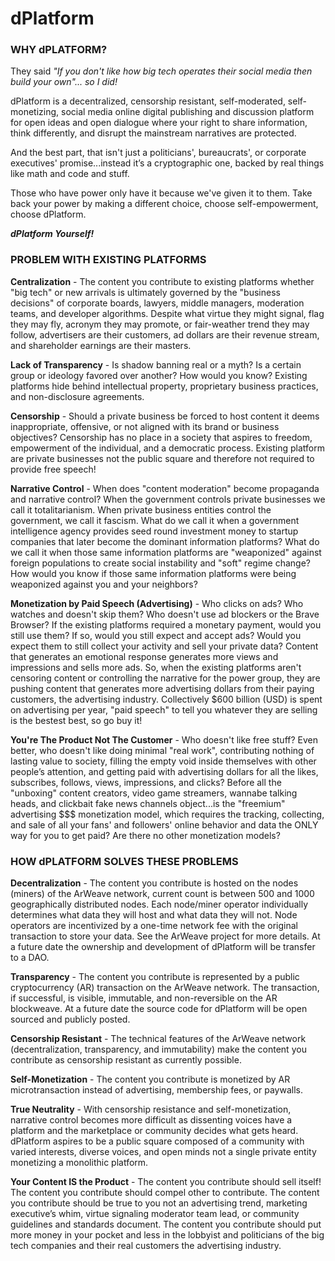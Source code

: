 # dPlatform

### WHY dPLATFORM?
They said *"If you don't like how big tech operates their social media then build your own"... so I did!*

dPlatform is a decentralized, censorship resistant, self-moderated, self-monetizing, social media online digital publishing and discussion platform for open ideas and open dialogue where your right to share information, think differently, and disrupt the mainstream narratives are protected.

And the best part, that isn't just a politicians', bureaucrats', or corporate executives' promise...instead it’s a cryptographic one, backed by real things like math and code and stuff.

Those who have power only have it because we've given it to them. Take back your power by making a different choice, choose self-empowerment, choose dPlatform.

***dPlatform Yourself!***

### PROBLEM WITH EXISTING PLATFORMS
**Centralization** - The content you contribute to existing platforms whether "big tech" or new arrivals is ultimately governed by the "business decisions" of corporate boards, lawyers, middle managers, moderation teams, and developer algorithms. Despite what virtue they might signal, flag they may fly, acronym they may promote, or fair-weather trend they may follow, advertisers are their customers, ad dollars are their revenue stream, and shareholder earnings are their masters.

**Lack of Transparency** - Is shadow banning real or a myth? Is a certain group or ideology favored over another? How would you know? Existing platforms hide behind intellectual property, proprietary business practices, and non-disclosure agreements.

**Censorship** - Should a private business be forced to host content it deems inappropriate, offensive, or not aligned with its brand or business objectives? Censorship has no place in a society that aspires to freedom, empowerment of the individual, and a democratic process. Existing platform are private businesses not the public square and therefore not required to provide free speech!

**Narrative Control** - When does "content moderation" become propaganda and narrative control? When the government controls private businesses we call it totalitarianism. When private business entities control the government, we call it fascism. What do we call it when a government intelligence agency provides seed round investment money to startup companies that later become the dominant information platforms? What do we call it when those same information platforms are "weaponized" against foreign populations to create social instability and "soft" regime change? How would you know if those same information platforms were being weaponized against you and your neighbors?

**Monetization by Paid Speech (Advertising)** - Who clicks on ads? Who watches and doesn't skip them? Who doesn't use ad blockers or the Brave Browser? If the existing platforms required a monetary payment, would you still use them? If so, would you still expect and accept ads? Would you expect them to still collect your activity and sell your private data? Content that generates an emotional response generates more views and impressions and sells more ads. So, when the existing platforms aren't censoring content or controlling the narrative for the power group, they are pushing content that generates more advertising dollars from their paying customers, the advertising industry. Collectively $600 billion (USD) is spent on advertising per year, "paid speech" to tell you whatever they are selling is the bestest best, so go buy it!

**You're The Product Not The Customer** - Who doesn't like free stuff? Even better, who doesn't like doing minimal "real work", contributing nothing of lasting value to society, filling the empty void inside themselves with other people’s attention, and getting paid with advertising dollars for all the likes, subscribes, follows, views, impressions, and clicks? Before all the "unboxing" content creators, video game streamers, wannabe talking heads, and clickbait fake news channels object...is the "freemium" advertising $$$ monetization model, which requires the tracking, collecting, and sale of all your fans' and followers' online behavior and data the ONLY way for you to get paid? Are there no other monetization models?

### HOW dPLATFORM SOLVES THESE PROBLEMS
**Decentralization** - The content you contribute is hosted on the nodes (miners) of the ArWeave network, current count is between 500 and 1000 geographically distributed nodes. Each node/miner operator individually determines what data they will host and what data they will not. Node operators are incentivized by a one-time network fee with the original transaction to store your data. See the ArWeave project for more details. At a future date the ownership and development of dPlatform will be transfer to a DAO.

**Transparency** - The content you contribute is represented by a public cryptocurrency (AR) transaction on the ArWeave network. The transaction, if successful, is visible, immutable, and non-reversible on the AR blockweave. At a future date the source code for dPlatform will be open sourced and publicly posted.

**Censorship Resistant** - The technical features of the ArWeave network (decentralization, transparency, and immutability) make the content you contribute as censorship resistant as currently possible.

**Self-Monetization** - The content you contribute is monetized by AR microtransaction instead of advertising, membership fees, or paywalls.

**True Neutrality** - With censorship resistance and self-monetization, narrative control becomes more difficult as dissenting voices have a platform and the marketplace or community decides what gets heard. dPlatform aspires to be a public square composed of a community with varied interests, diverse voices, and open minds not a single private entity monetizing a monolithic platform.

**Your Content IS the Product** - The content you contribute should sell itself! The content you contribute should compel other to contribute. The content you contribute should be true to you not an advertising trend, marketing executive’s whim, virtue signaling moderator team lead, or community guidelines and standards document. The content you contribute should put more money in your pocket and less in the lobbyist and politicians of the big tech companies and their real customers the advertising industry.
